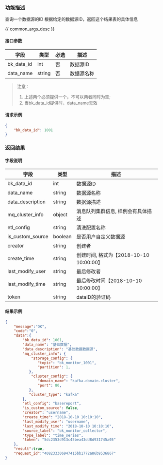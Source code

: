 

### 功能描述

查询一个数据源的ID
根据给定的数据源ID，返回这个结果表的具体信息


{{ common_args_desc }}

#### 接口参数

| 字段           | 类型   | 必选 | 描述        |
| -------------- | ------ | ---- | ----------- |
| bk\_data_id  | int | 否   | 数据源ID |
| data\_name | string | 否 | 数据源名称 |

> 注意：
> 1. 上述两个必须提供一个，不可以两者同时为空;
> 2. 当bk_data_id提供时，data_name无效

#### 请求示例

```json
{
	"bk_data_id": 1001
}
```

### 返回结果

#### 字段说明

| 字段                | 类型   | 描述     |
| ------------------- | ------ | -------- |
| bk\_data_id | int | 数据源ID  |
| data_name | string | 数据源名称| 
| data_description | string | 数据源描述 | 
| mq\_cluster_info | object | 消息队列集群信息, 样例会有具体描述 | 
| etl_config | string | 清洗配置名称 | 
| is_custom_source | boolean | 是否用户自定义数据源 | 
| creator | string | 创建者 | 
| create_time | string | 创建时间, 格式为【2018-10-10 10:00:00】| 
| last\_modify_user | string | 最后修改者 | 
| last\_modify_time | string | 最后修改时间【2018-10-10 10:00:00】|
| token | string | dataID的验证码 |

#### 结果示例

```json
{
    "message":"OK",
    "code":"0",
    "data":{
    	"bk_data_id": 1001,
    	"data_name": "基础数据",
    	"data_description": "基础数据数据源",
    	"mq_cluster_info": {
    		"storage_config": {
	           "topic": "bk_monitor_1001",
	           "partition": 1,
	       },
    		"cluster_config": {
               "domain_name": "kafka.domain.cluster",
               "port": 80,
           },
           "cluster_type": "kafka"
    	},
    	"etl_config": "basereport",
    	"is_custom_source": false,
    	"creator": "username",
    	"create_time": "2018-10-10 10:10:10",
    	"last_modify_user": "username",
    	"last_modify_time": "2018-10-10 10:10:10",
    	"source_label": "bk_monitor_collector",
	    "type_label": "time_series",
	    "token": "5dc2353d913c45bea43dd8d931745a05"
    },
    "result":true,
    "request_id":"408233306947415bb1772a86b9536867"
}
```
